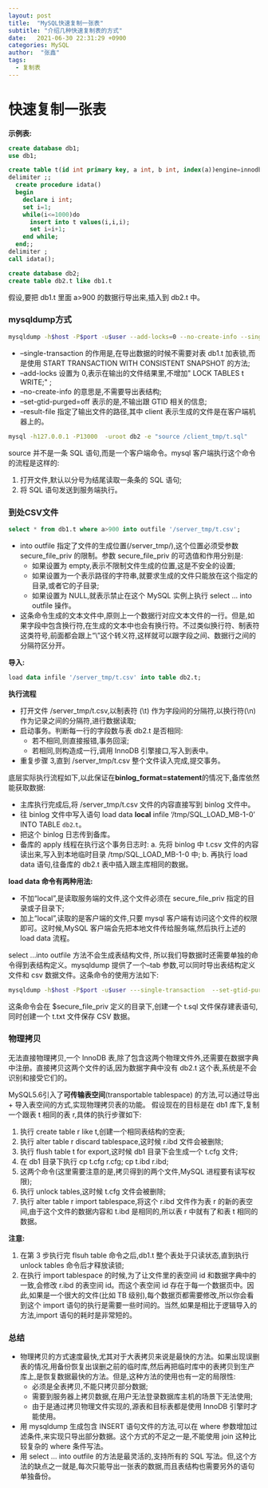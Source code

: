 ```yaml
---
layout: post
title:  "MySQL快速复制一张表"
subtitle: "介绍几种快速复制表的方式"
date:   2021-06-30 22:31:29 +0900
categories: MySQL
author:  "张鑫"
tags:
  - 复制表
---
```


# 快速复制一张表

**示例表:**
```sql
create database db1;
use db1;

create table t(id int primary key, a int, b int, index(a))engine=innodb;
delimiter ;;
  create procedure idata()
  begin
    declare i int;
    set i=1;
    while(i<=1000)do
      insert into t values(i,i,i);
      set i=i+1;
    end while;
  end;;
delimiter ;
call idata();

create database db2;
create table db2.t like db1.t
```
假设,要把 db1.t 里面 a>900 的数据行导出来,插入到 db2.t 中。

### mysqldump方式

```bash
mysqldump -h$host -P$port -u$user --add-locks=0 --no-create-info --single-transaction  --set-gtid-purged=OFF db1 t --where="a>900" --result-file=/client_tmp/t.sql
```
* –single-transaction 的作用是,在导出数据的时候不需要对表 db1.t 加表锁,而是使用 START TRANSACTION WITH CONSISTENT SNAPSHOT 的方法;
* –add-locks 设置为 0,表示在输出的文件结果里,不增加" LOCK TABLES t WRITE;" ;
* –no-create-info 的意思是,不需要导出表结构;
* –set-gtid-purged=off 表示的是,不输出跟 GTID 相关的信息;
* –result-file 指定了输出文件的路径,其中 client 表示生成的文件是在客户端机器上的。

```bash
mysql -h127.0.0.1 -P13000  -uroot db2 -e "source /client_tmp/t.sql"
```

source 并不是一条 SQL 语句,而是一个客户端命令。mysql 客户端执行这个命令的流程是这样的:
1. 打开文件,默认以分号为结尾读取一条条的 SQL 语句;
2. 将 SQL 语句发送到服务端执行。

### 到处CSV文件

```sql
select * from db1.t where a>900 into outfile '/server_tmp/t.csv';
```

* into outfile 指定了文件的生成位置(/server_tmp/),这个位置必须受参数 secure_file_priv 的限制。参数 secure_file_priv 的可选值和作用分别是:
  * 如果设置为 empty,表示不限制文件生成的位置,这是不安全的设置;
  * 如果设置为一个表示路径的字符串,就要求生成的文件只能放在这个指定的目录,或者它的子目录;
  * 如果设置为 NULL,就表示禁止在这个 MySQL 实例上执行 select ... into outfile 操作。
* 这条命令生成的文本文件中,原则上一个数据行对应文本文件的一行。但是,如果字段中包含换行符,在生成的文本中也会有换行符。不过类似换行符、制表符这类符号,前面都会跟上“\”这个转义符,这样就可以跟字段之间、数据行之间的分隔符区分开。

**导入:**
```sql
load data infile '/server_tmp/t.csv' into table db2.t;
```
**执行流程**
* 打开文件 /server_tmp/t.csv,以制表符 (\t) 作为字段间的分隔符,以换行符(\n)作为记录之间的分隔符,进行数据读取;
* 启动事务。判断每一行的字段数与表 db2.t 是否相同:
  * 若不相同,则直接报错,事务回滚;
  * 若相同,则构造成一行,调用 InnoDB 引擎接口,写入到表中。
* 重复步骤 3,直到 /server_tmp/t.csv 整个文件读入完成,提交事务。

底层实际执行流程如下,以此保证在**binlog_format=statement**的情况下,备库依然能获取数据:
* 主库执行完成后,将 /server_tmp/t.csv 文件的内容直接写到 binlog 文件中。
* 往 binlog 文件中写入语句 load data **local** infile ‘/tmp/SQL_LOAD_MB-1-0’ INTO TABLE `db2`.`t`。
* 把这个 binlog 日志传到备库。
* 备库的 apply 线程在执行这个事务日志时:
  a. 先将 binlog 中 t.csv 文件的内容读出来,写入到本地临时目录 /tmp/SQL_LOAD_MB-1-0 中;
  b. 再执行 load data 语句,往备库的 db2.t 表中插入跟主库相同的数据。
  
**load data 命令有两种用法:**
* 不加“local”,是读取服务端的文件,这个文件必须在 secure_file_priv 指定的目录或子目录下;
* 加上“local”,读取的是客户端的文件,只要 mysql 客户端有访问这个文件的权限即可。这时候,MySQL 客户端会先把本地文件传给服务端,然后执行上述的 load data 流程。

select ...into outfile 方法不会生成表结构文件, 所以我们导数据时还需要单独的命令得到表结构定义。mysqldump 提供了一个–tab 参数,可以同时导出表结构定义文件和 csv 数据文件。这条命令的使用方法如下:
```bash
mysqldump -h$host -P$port -u$user ---single-transaction  --set-gtid-purged=OFF db1 t --where="a>900" --tab=$secure_file_priv
```
这条命令会在 $secure_file_priv 定义的目录下,创建一个 t.sql 文件保存建表语句,同时创建一个 t.txt 文件保存 CSV 数据。

### 物理拷贝

无法直接物理拷贝,一个 InnoDB 表,除了包含这两个物理文件外,还需要在数据字典中注册。直接拷贝这两个文件的话,因为数据字典中没有 db2.t 这个表,系统是不会识别和接受它们的。

MySQL5.6引入了**可传输表空间**(transportable tablespace) 的方法,可以通过导出 + 导入表空间的方式,实现物理拷贝表的功能。
假设现在的目标是在 db1 库下,复制一个跟表 t 相同的表 r,具体的执行步骤如下:
1. 执行 create table r like t,创建一个相同表结构的空表;
2. 执行 alter table r discard tablespace,这时候 r.ibd 文件会被删除;
3. 执行 flush table t for export,这时候 db1 目录下会生成一个 t.cfg 文件;
4. 在 db1 目录下执行 cp t.cfg r.cfg; cp t.ibd r.ibd;
5. 这两个命令(这里需要注意的是,拷贝得到的两个文件,MySQL 进程要有读写权限);
6. 执行 unlock tables,这时候 t.cfg 文件会被删除;
7. 执行 alter table r import tablespace,将这个 r.ibd 文件作为表 r 的新的表空间,由于这个文件的数据内容和 t.ibd 是相同的,所以表 r 中就有了和表 t 相同的数据。

**注意:**
1. 在第 3 步执行完 flsuh table 命令之后,db1.t 整个表处于只读状态,直到执行 unlock tables 命令后才释放读锁;
2. 在执行 import tablespace 的时候,为了让文件里的表空间 id 和数据字典中的一致,会修改 r.ibd 的表空间 id。而这个表空间 id 存在于每一个数据页中。因此,如果是一个很大的文件(比如 TB 级别),每个数据页都需要修改,所以你会看到这个 import 语句的执行是需要一些时间的。当然,如果是相比于逻辑导入的方法,import 语句的耗时是非常短的。

### 总结
* 物理拷贝的方式速度最快,尤其对于大表拷贝来说是最快的方法。如果出现误删表的情况,用备份恢复出误删之前的临时库,然后再把临时库中的表拷贝到生产库上,是恢复数据最快的方法。但是,这种方法的使用也有一定的局限性:
  * 必须是全表拷贝,不能只拷贝部分数据;
  * 需要到服务器上拷贝数据,在用户无法登录数据库主机的场景下无法使用;
  * 由于是通过拷贝物理文件实现的,源表和目标表都是使用 InnoDB 引擎时才能使用。
* 用 mysqldump 生成包含 INSERT 语句文件的方法,可以在 where 参数增加过滤条件,来实现只导出部分数据。这个方式的不足之一是,不能使用 join 这种比较复杂的 where 条件写法。
* 用 select ... into outfile 的方法是最灵活的,支持所有的 SQL 写法。但,这个方法的缺点之一就是,每次只能导出一张表的数据,而且表结构也需要另外的语句单独备份。




















